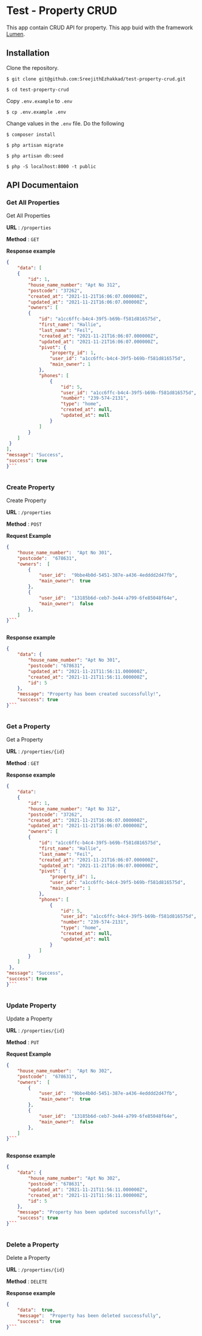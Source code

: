 
# Test - Property CRUD

 
This app contain CRUD API for property. This app buid with the framework [Lumen](https://lumen.laravel.com/docs).
  

## Installation

  Clone the repository.

`$ git clone git@github.com:SreejithEzhakkad/test-property-crud.git`

`$ cd test-property-crud`

Copy `.env.example` to `.env` 

`$ cp .env.example .env`

Change values in the `.env`  file. 
Do the following 

`$ composer install`

`$ php artisan migrate`

`$ php artisan db:seed`

`$ php -S localhost:8000 -t public`
  

## API Documentaion

  
### Get All Properties
Get All Properties

**URL** : `/properties`

**Method** : `GET`



**Response example**

```json
{
	"data": [
	{
		"id": 1,
		"house_name_number": "Apt No 312",
		"postcode": "37262",
		"created_at": "2021-11-21T16:06:07.000000Z",
		"updated_at": "2021-11-21T16:06:07.000000Z",
		"owners": [
		{
			"id": "a1cc6ffc-b4c4-39f5-b69b-f581d816575d",
			"first_name": "Hallie",
			"last_name": "Feil",
			"created_at": "2021-11-21T16:06:07.000000Z",
			"updated_at": "2021-11-21T16:06:07.000000Z",
			"pivot": {
				"property_id": 1,
				"user_id": "a1cc6ffc-b4c4-39f5-b69b-f581d816575d",
				"main_owner": 1
			},
			"phones": [
				{
					"id": 5,
					"user_id": "a1cc6ffc-b4c4-39f5-b69b-f581d816575d",
					"number": "239-574-2131",
					"type": "home",
					"created_at": null,
					"updated_at": null
				}
			]
		}
	]
 }
],
"message": "Success",
"success": true
}```



```
  
### Create Property
Create Property

**URL** : `/properties`

**Method** : `POST`

**Request Example**

```json
{
	"house_name_number":  "Apt No 301",
	"postcode":  "678631",
	"owners":  [
		{
			"user_id":  "9bbe4b0d-5451-387e-a436-4edddd2d47fb",
			"main_owner":  true
		},
		{
			"user_id":  "13185b6d-ceb7-3e44-a799-6fe85048f64e",
			"main_owner":  false
		},
	]
}```



```

**Response example**

```json
{
    "data": {
        "house_name_number": "Apt No 301",
        "postcode": "678631",
        "updated_at": "2021-11-21T11:56:11.000000Z",
        "created_at": "2021-11-21T11:56:11.000000Z",
        "id": 5
    },
    "message": "Property has been created successfully!",
    "success": true
}```



```
### Get a Property
Get a Property

**URL** : `/properties/{id}`

**Method** : `GET`



**Response example**

```json
{
	"data": 
	{
		"id": 1,
		"house_name_number": "Apt No 312",
		"postcode": "37262",
		"created_at": "2021-11-21T16:06:07.000000Z",
		"updated_at": "2021-11-21T16:06:07.000000Z",
		"owners": [
		{
			"id": "a1cc6ffc-b4c4-39f5-b69b-f581d816575d",
			"first_name": "Hallie",
			"last_name": "Feil",
			"created_at": "2021-11-21T16:06:07.000000Z",
			"updated_at": "2021-11-21T16:06:07.000000Z",
			"pivot": {
				"property_id": 1,
				"user_id": "a1cc6ffc-b4c4-39f5-b69b-f581d816575d",
				"main_owner": 1
			},
			"phones": [
				{
					"id": 5,
					"user_id": "a1cc6ffc-b4c4-39f5-b69b-f581d816575d",
					"number": "239-574-2131",
					"type": "home",
					"created_at": null,
					"updated_at": null
				}
			]
		}
	]
 },
"message": "Success",
"success": true
}```



```

 
### Update Property
Update a Property

**URL** : `/properties/{id}`

**Method** : `PUT`

**Request Example**

```json
{
	"house_name_number":  "Apt No 302",
	"postcode":  "678631",
	"owners":  [
		{
			"user_id":  "9bbe4b0d-5451-387e-a436-4edddd2d47fb",
			"main_owner":  true
		},
		{
			"user_id":  "13185b6d-ceb7-3e44-a799-6fe85048f64e",
			"main_owner":  false
		},
	]
}```



```

**Response example**

```json
{
    "data": {
        "house_name_number": "Apt No 302",
        "postcode": "678631",
        "updated_at": "2021-11-21T11:56:11.000000Z",
        "created_at": "2021-11-21T11:56:11.000000Z",
        "id": 5
    },
    "message": "Property has been updated successfully!",
    "success": true
}```



```
### Delete a Property
Delete a Property

**URL** : `/properties/{id}`

**Method** : `DELETE`



**Response example**

```json
{
	"data":  true,
	"message":  "Property has been deleted successfully",
	"success":  true
}```



```